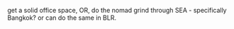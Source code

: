 get a solid office space, OR, do the nomad grind through SEA - specifically Bangkok?
or can do the same in BLR.